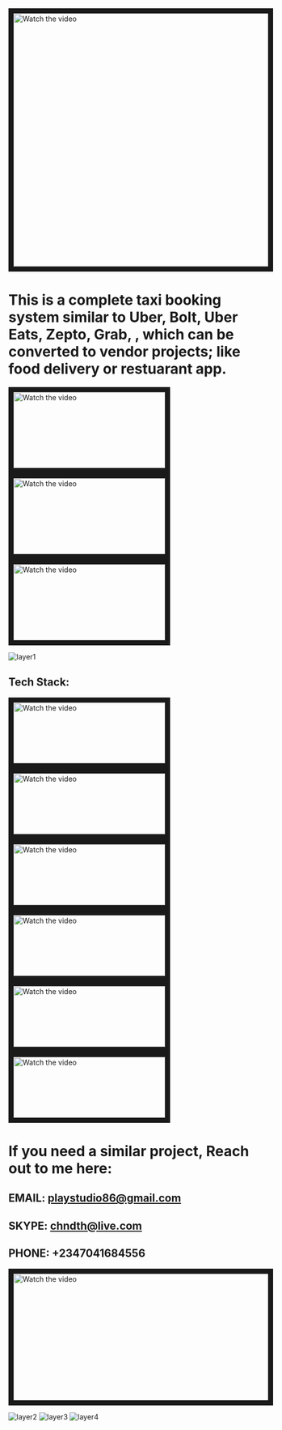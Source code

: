 
<a href="https://youtu.be/qkymCs6F2f8" target="_blank">
 <img src="https://user-images.githubusercontent.com/7928001/188144579-62391f1e-27a4-438d-8574-e98df9c71ea5.png" alt="Watch the video" width="1150" height="500" border="10" />
</a>

# This is a complete taxi booking system similar to Uber, Bolt, Uber Eats, Zepto, Grab, , which can be converted to vendor projects; like food delivery or restuarant app.

<a href="https://youtu.be/qkymCs6F2f8" target="_blank">
 <img src="https://user-images.githubusercontent.com/7928001/188158604-cbdc69ce-2132-483e-b2d6-8cb2f19c9926.png" alt="Watch the video" width="300" height="150" border="10" />
</a>

<a href="https://youtu.be/qkymCs6F2f8" target="_blank">
 <img src="https://user-images.githubusercontent.com/7928001/188158625-4d238451-d29c-474e-8df9-d31962254f87.png" alt="Watch the video" width="300" height="150" border="10" />
</a>

<a href="https://youtu.be/qkymCs6F2f8" target="_blank">
 <img src="https://user-images.githubusercontent.com/7928001/188158644-f0fcc737-60dd-4c57-a9b7-708915721e42.png" alt="Watch the video" width="300" height="150" border="10" />
</a>


![layer1](https://user-images.githubusercontent.com/7928001/188022294-cb20bb25-989f-4a6d-9b77-de3eb7e13bdb.png)


## Tech Stack:

<a href="https://ionicframework.com/" target="_blank">
 <img src="https://user-images.githubusercontent.com/7928001/188193466-0936b9d0-64ba-43d1-95ac-cfb81033248f.png" alt="Watch the video" width="300" height="120" border="10" />
</a>

<a href="https://angular.io/" target="_blank">
 <img src="https://user-images.githubusercontent.com/7928001/188193462-ae63fd3a-e414-442e-bd72-f4b77eeeb5d8.png" alt="Watch the video" width="300" height="120" border="10" />
</a>

<a href="https://capacitorjs.com/" target="_blank">
 <img src="https://user-images.githubusercontent.com/7928001/188193457-224fcfca-cc22-484a-8a58-e04e16f19270.png" alt="Watch the video" width="300" height="120" border="10" />
</a>

<a href="https://firebase.google.com/" target="_blank">
 <img src="https://user-images.githubusercontent.com/7928001/188193453-b20fad26-0926-4ddf-bc2b-e1fc82cd8430.png" alt="Watch the video" width="300" height="120" border="10" />
</a>

<a href="https://www.mysql.com/" target="_blank">
 <img src="https://user-images.githubusercontent.com/7928001/188193473-9d606261-9649-40c5-aaa9-018d92f7e790.png" alt="Watch the video" width="300" height="120" border="10" />
</a>

<a href="https://stripe.com/en-gb-us" target="_blank">
 <img src="https://user-images.githubusercontent.com/7928001/188193446-ad79ba40-bd3a-4985-9687-1956e594f9c6.png" alt="Watch the video" width="300" height="120" border="10" />
</a>


# If you need a similar project, Reach out to me here:

## EMAIL: playstudio86@gmail.com
## SKYPE: chndth@live.com
## PHONE: +2347041684556

<a href="https://chinedu-etoh.gumroad.com/l/OamgB" target="_blank">
 <img src="https://user-images.githubusercontent.com/7928001/188195160-f6860a55-6a4f-419d-ae1f-8d801e9c8241.png" alt="Watch the video" width="600" height="250" border="10"/>
</a>


![layer2](https://user-images.githubusercontent.com/7928001/188022570-af0d7d47-5761-4c62-a6ed-71326dc28d8e.png)
![layer3](https://user-images.githubusercontent.com/7928001/188022589-5cd57e42-2550-4149-a4de-029d759ac876.png)
![layer4](https://user-images.githubusercontent.com/7928001/188022596-b1930f19-394c-4508-9056-52b50c8b9125.png)

